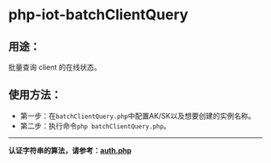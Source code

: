 # php-iot-batchClientQuery

## 用途：

批量查询 client 的在线状态。

## 使用方法：

* 第一步：在`batchClientQuery.php`中配置AK/SK以及想要创建的实例名称。
* 第二步：执行命令`php batchClientQuery.php`。

---

**认证字符串的算法，请参考：[auth.php](../../authorization/auth.php)**